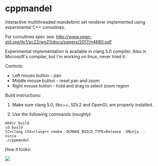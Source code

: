 # cppmandel

Interactive multithreaded mandelbrot set renderer implemented using experimental C++ coroutines.

For coroutines spec see: http://www.open-std.org/jtc1/sc22/wg21/docs/papers/2017/n4680.pdf

Experimental implementation is available in clang 5.0 compiler. Also in Microsoft's compiler, but I'm working on linux, never tried it.

Controls:

 - Left mouse button - pan
 - Middle mouse button - reset pan and zoom
 - Right mouse button - hold and drag to select zoom region

Build instructions:

1. Make sure clang 5.0, libc++, SDL2 and OpenGL are properly installed.

2. Use the following commands (roughly):

```
mkdir build
cd build
CC=clang CXX=clang++ cmake -DCMAKE_BUILD_TYPE=Release -GNinja ..
ninja
./cppmandel
```

How it looks:

![](https://github.com/nsf/cppmandel/blob/master/screenshots/cppmandel.gif)